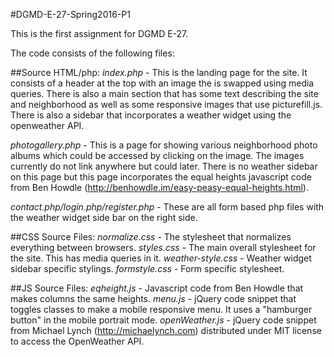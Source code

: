 #DGMD-E-27-Spring2016-P1

This is the first assignment for DGMD E-27.

The code consists of the following files:

##Source HTML/php:
*index.php* - This is the landing page for the site. It consists of a header at the top with an image the is swapped using media queries. There is also a main section that has some text describing the site and neighborhood as well as some responsive images that use picturefill.js. There is also a sidebar that incorporates a weather widget using the openweather API.

*photogallery.php* - This is a page for showing various neighborhood photo albums which could be accessed by clicking on the image. The images currently do not link anywhere but could later. There is no weather sidebar on this page but this page incorporates the equal heights javascript code from Ben Howdle (http://benhowdle.im/easy-peasy-equal-heights.html).

*contact.php/login.php/register.php* - These are all form based php files with the weather widget side bar on the right side.

##CSS Source Files:
*normalize.css* - The stylesheet that normalizes everything between browsers.
*styles.css* - The main overall stylesheet for the site. This has media queries in it.
*weather-style.css* - Weather widget sidebar specific stylings.
*formstyle.css* - Form specific stylesheet.

##JS Source Files:
*eqheight.js* - Javascript code from Ben Howdle that makes columns the same heights.
*menu.js* - jQuery code snippet that toggles classes to make a mobile responsive menu. It uses a "hamburger button" in the mobile portrait mode.
*openWeather.js* - jQuery code snippet from Michael Lynch (http://michaelynch.com) distributed under MIT license to access the OpenWeather API.
